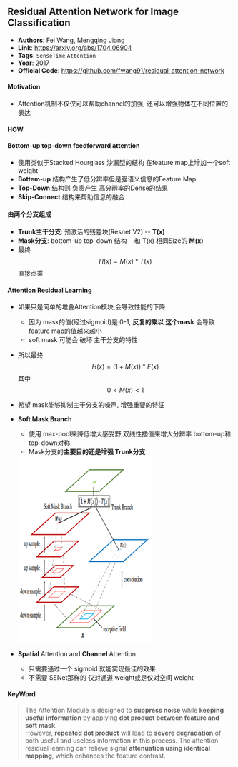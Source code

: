 ## Residual Attention Network for Image Classification

- **Authors**: Fei Wang, Mengqing Jiang
- **Link**: https://arxiv.org/abs/1704.06904
- **Tags**: `SenseTime` `Attention` 
- **Year**: 2017 
- **Official Code**: https://github.com/fwang91/residual-attention-network


#### Motivation

- Attention机制不仅仅可以帮助channel的加强, 还可以增强物体在不同位置的表达   
  
#### HOW
####  **Bottom-up top-down feedforward attention**
- 使用类似于Stacked Hourglass 沙漏型的结构 在feature map上增加一个soft weight  
- **Bottem-up** 结构产生了低分辨率但是强语义信息的Feature Map  
- **Top-Down** 结构则 负责产生 高分辨率的Dense的结果   
- **Skip-Connect** 结构来帮助信息的融合    
  
#### 由两个分支组成
- **Trunk主干分支**: 预激活的残差块(Resnet V2)  -- **T(x)**
- **Mask分支**: bottom-up top-down 结构 --和 T(x) 相同Size的 **M(x)**
- 最终 $$H(x) = M(x)*T(x)$$ 直接点乘    
  
#### Attention Residual Learning
- 如果只是简单的堆叠Attention模块,会导致性能的下降
    - 因为 mask的值(经过sigmoid)是 0-1, **反复的乘以 这个mask** 会导致 feature map的值越来越小    
    - soft mask 可能会 破坏 主干分支的特性    
- 所以最终 $$H(x) = (1+M(x)) * F(x)$$ 其中 $$0<M(x)<1$$  
- 希望 mask能够抑制主干分支的噪声, 增强重要的特征  
  
- **Soft Mask Branch**
    - 使用 max-pool来降低增大感受野,双线性插值来增大分辨率 bottom-up和top-down对称   
    - Mask分支的**主要目的还是增强 Trunk分支**  
    <img src="IMAGE/Screenshot-20181022175409-424x590.png" alt="drawing" width="300"/>

- **Spatial** Attention and **Channel** Attention
    - 只需要通过一个 sigmoid 就能实现最佳的效果  
    - 不需要 SENet那样的 仅对通道 weight或是仅对空间 weight

####  KeyWord
> The
Attention Module is designed to **suppress noise** while **keeping useful information** by applying **dot product between feature and soft mask**.  
> However, **repeated dot product** will lead
to **severe degradation** of both useful and useless information
in this process. 
> The attention residual learning can relieve
signal **attenuation using identical mapping**, which enhances
the feature contrast. 


